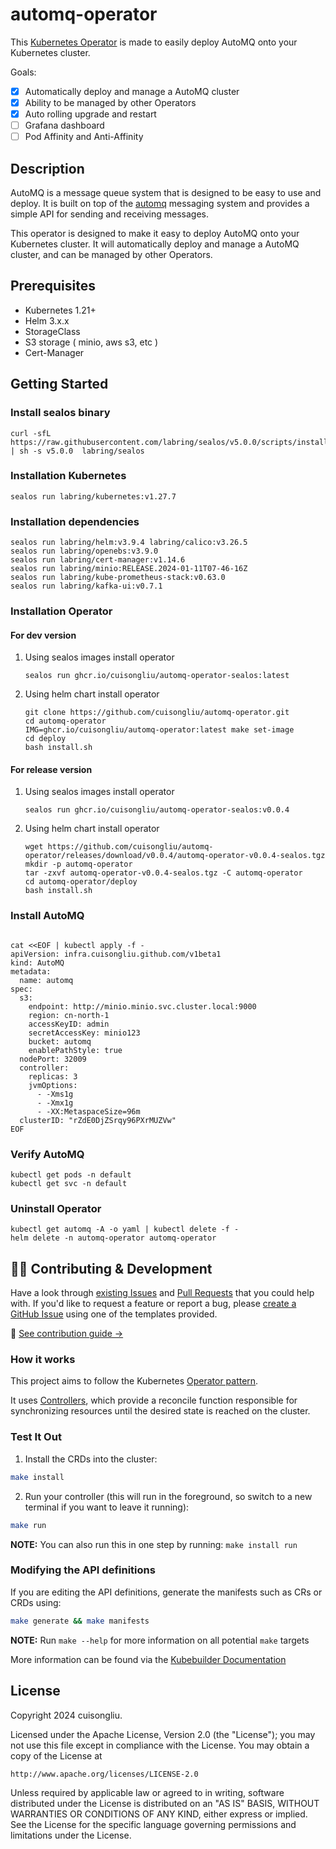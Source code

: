 # automq-operator

This [Kubernetes Operator](https://kubernetes.io/docs/concepts/extend-kubernetes/operator/) is made to easily deploy AutoMQ onto your Kubernetes cluster.

Goals:

- [x] Automatically deploy and manage a AutoMQ cluster
- [x] Ability to be managed by other Operators
- [x] Auto rolling upgrade and restart
- [ ] Grafana dashboard
- [ ] Pod Affinity and Anti-Affinity

## Description

AutoMQ is a message queue system that is designed to be easy to use and deploy. It is built on top of the [automq](https://www.automq.com) messaging system and provides a simple API for sending and receiving messages.

This operator is designed to make it easy to deploy AutoMQ onto your Kubernetes cluster. It will automatically deploy and manage a AutoMQ cluster, and can be managed by other Operators.

## Prerequisites

- Kubernetes 1.21+
- Helm 3.x.x
- StorageClass
- S3 storage ( minio, aws s3, etc )
- Cert-Manager


## Getting Started

### Install sealos binary

```shell
curl -sfL https://raw.githubusercontent.com/labring/sealos/v5.0.0/scripts/install.sh | sh -s v5.0.0  labring/sealos
```


### Installation Kubernetes

```shell
sealos run labring/kubernetes:v1.27.7 
````

### Installation dependencies

```shell
sealos run labring/helm:v3.9.4 labring/calico:v3.26.5
sealos run labring/openebs:v3.9.0
sealos run labring/cert-manager:v1.14.6
sealos run labring/minio:RELEASE.2024-01-11T07-46-16Z
sealos run labring/kube-prometheus-stack:v0.63.0 
sealos run labring/kafka-ui:v0.7.1
```

### Installation Operator 

#### For dev version

1.  Using sealos images install operator

    ```shell
    sealos run ghcr.io/cuisongliu/automq-operator-sealos:latest
    ```

2.  Using helm chart install operator

    ```shell
    git clone https://github.com/cuisongliu/automq-operator.git
    cd automq-operator
    IMG=ghcr.io/cuisongliu/automq-operator:latest make set-image
    cd deploy
    bash install.sh
    ```

#### For release version

1.  Using sealos images install operator

    ```shell
    sealos run ghcr.io/cuisongliu/automq-operator-sealos:v0.0.4
    ```

2.  Using helm chart install operator

    ```shell
    wget https://github.com/cuisongliu/automq-operator/releases/download/v0.0.4/automq-operator-v0.0.4-sealos.tgz
    mkdir -p automq-operator
    tar -zxvf automq-operator-v0.0.4-sealos.tgz -C automq-operator
    cd automq-operator/deploy
    bash install.sh
    ```

### Install AutoMQ

```shell

cat <<EOF | kubectl apply -f -
apiVersion: infra.cuisongliu.github.com/v1beta1
kind: AutoMQ
metadata:
  name: automq
spec:
  s3:
    endpoint: http://minio.minio.svc.cluster.local:9000
    region: cn-north-1
    accessKeyID: admin
    secretAccessKey: minio123
    bucket: automq
    enablePathStyle: true
  nodePort: 32009
  controller:
    replicas: 3
    jvmOptions:
      - -Xms1g
      - -Xmx1g
      - -XX:MetaspaceSize=96m
  clusterID: "rZdE0DjZSrqy96PXrMUZVw"
EOF

```

### Verify AutoMQ

```shell
kubectl get pods -n default
kubectl get svc -n default
```


### Uninstall Operator

```shell
kubectl get automq -A -o yaml | kubectl delete -f -
helm delete -n automq-operator automq-operator
```

## 👩‍💻 Contributing & Development

Have a look through [existing Issues](https://github.com/cuisongliu/automq-operator/issues?q=is%3Aissue+is%3Aopen+sort%3Aupdated-desc) and [Pull Requests](https://github.com/cuisongliu/automq-operator/pulls?q=is%3Apr+is%3Aopen+sort%3Aupdated-desc) that you could help with. If you'd like to request a feature or report a bug, please [create a GitHub Issue](https://github.com/cuisongliu/automq-operator/issues/new/choose) using one of the templates provided.

📖 [See contribution guide →](./CONTRIBUTING.md)

### How it works
This project aims to follow the Kubernetes [Operator pattern](https://kubernetes.io/docs/concepts/extend-kubernetes/operator/).

It uses [Controllers](https://kubernetes.io/docs/concepts/architecture/controller/),
which provide a reconcile function responsible for synchronizing resources until the desired state is reached on the cluster.

### Test It Out
1. Install the CRDs into the cluster:

```sh
make install
```

2. Run your controller (this will run in the foreground, so switch to a new terminal if you want to leave it running):

```sh
make run
```

**NOTE:** You can also run this in one step by running: `make install run`

### Modifying the API definitions
If you are editing the API definitions, generate the manifests such as CRs or CRDs using:

```sh
make generate && make manifests 
```

**NOTE:** Run `make --help` for more information on all potential `make` targets

More information can be found via the [Kubebuilder Documentation](https://book.kubebuilder.io/introduction.html)

## License

Copyright 2024 cuisongliu.

Licensed under the Apache License, Version 2.0 (the "License");
you may not use this file except in compliance with the License.
You may obtain a copy of the License at

    http://www.apache.org/licenses/LICENSE-2.0

Unless required by applicable law or agreed to in writing, software
distributed under the License is distributed on an "AS IS" BASIS,
WITHOUT WARRANTIES OR CONDITIONS OF ANY KIND, either express or implied.
See the License for the specific language governing permissions and
limitations under the License.

